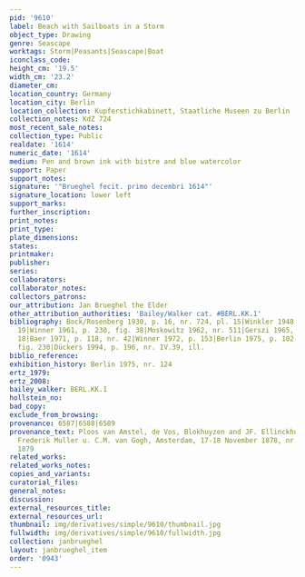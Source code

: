 ```yaml
---
pid: '9610'
label: Beach with Sailboats in a Storm
object_type: Drawing
genre: Seascape
worktags: Storm|Peasants|Seascape|Boat
iconclass_code:
height_cm: '19.5'
width_cm: '23.2'
diameter_cm:
location_country: Germany
location_city: Berlin
location_collection: Kupferstichkabinett, Staatliche Museen zu Berlin
collection_notes: KdZ 724
most_recent_sale_notes:
collection_type: Public
realdate: '1614'
numeric_date: '1614'
medium: Pen and brown ink with bistre and blue watercolor
support: Paper
support_notes:
signature: '"Brueghel fecit. primo decembri 1614"'
signature_location: lower left
support_marks:
further_inscription:
print_notes:
print_type:
plate_dimensions:
states:
printmaker:
publisher:
series:
collaborators:
collaborator_notes:
collectors_patrons:
our_attribution: Jan Brueghel the Elder
other_attribution_authorities: 'Bailey/Walker cat. #BERL.KK.1'
bibliography: Bock/Rosenberg 1930, p. 16, nr. 724, pl. 15|Winkler 1948, p. 36, fig.
  19|Winner 1961, p. 230, fig. 38|Moskowitz 1962, nr. 511|Gerszi 1965, p. 112, fig.
  18|Baer 1971, p. 118, nr. 42|Winner 1972, p. 153|Berlin 1975, p. 102-3, nr. 124,
  fig. 230|Dückers 1994, p. 196, nr. IV.39, ill.
biblio_reference:
exhibition_history: Berlin 1975, nr. 124
ertz_1979:
ertz_2008:
bailey_walker: BERL.KK.1
hollstein_no:
bad_copy:
exclude_from_browsing:
provenance: 6587|6588|6589
provenance_text: Ploos van Amstel, de Vos, Blokhuyzen and JF. Ellinckhuyzen (L. 3007/3008)|sale,
  Frederik Muller u. C.M. van Gogh, Amsterdam, 17-18 November 1878, nr. 62|acquired
  1879
related_works:
related_works_notes:
copies_and_variants:
curatorial_files:
general_notes:
discussion:
external_resources_title:
external_resources_url:
thumbnail: img/derivatives/simple/9610/thumbnail.jpg
fullwidth: img/derivatives/simple/9610/fullwidth.jpg
collection: janbrueghel
layout: janbrueghel_item
order: '0943'
---
```

